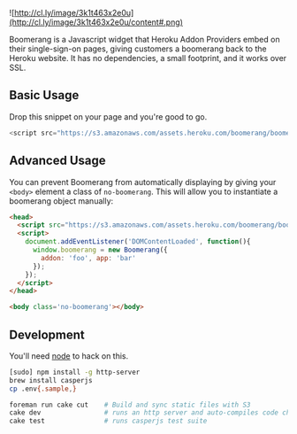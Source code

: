 ![http://cl.ly/image/3k1t463x2e0u](http://cl.ly/image/3k1t463x2e0u/content#.png)

Boomerang is a Javascript widget that Heroku Addon Providers embed on their 
single-sign-on pages, giving customers a boomerang back to the Heroku website.
It has no dependencies, a small footprint, and it works over SSL.

## Basic Usage

Drop this snippet on your page and you're good to go.

```js
<script src="https://s3.amazonaws.com/assets.heroku.com/boomerang/boomerang.js"></script>
```

## Advanced Usage

You can prevent Boomerang from automatically displaying by giving your `<body>` 
element a class of `no-boomerang`. This will allow you to instantiate a boomerang object 
manually:

```html
<head>
  <script src="https://s3.amazonaws.com/assets.heroku.com/boomerang/boomerang.js"></script>
  <script>
    document.addEventListener('DOMContentLoaded', function(){
      window.boomerang = new Boomerang({
        addon: 'foo', app: 'bar'
      });
    });
  </script>
</head>

<body class='no-boomerang'></body>
```

## Development

You'll need [node](http://nodejs.org/download/) to hack on this.

```bash
[sudo] npm install -g http-server
brew install casperjs
cp .env{.sample,}
```

```bash
foreman run cake cut    # Build and sync static files with S3
cake dev                # runs an http server and auto-compiles code changes
cake test               # runs casperjs test suite
```
